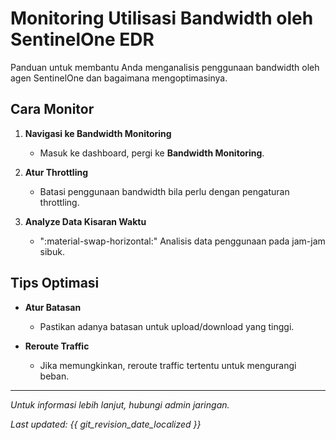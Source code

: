 # Monitoring Utilisasi Bandwidth oleh SentinelOne EDR

Panduan untuk membantu Anda menganalisis penggunaan bandwidth oleh agen SentinelOne dan bagaimana mengoptimasinya.

## Cara Monitor

1. **Navigasi ke Bandwidth Monitoring**
   - Masuk ke dashboard, pergi ke **Bandwidth Monitoring**.

2. **Atur Throttling**
   - Batasi penggunaan bandwidth bila perlu dengan pengaturan throttling.

3. **Analyze Data Kisaran Waktu**
   - ":material-swap-horizontal:" Analisis data penggunaan pada jam-jam sibuk.

## Tips Optimasi

- **Atur Batasan**
  - Pastikan adanya batasan untuk upload/download yang tinggi.

- **Reroute Traffic**
  - Jika memungkinkan, reroute traffic tertentu untuk mengurangi beban.

---

*Untuk informasi lebih lanjut, hubungi admin jaringan.*

*Last updated: {{ git_revision_date_localized }}*
